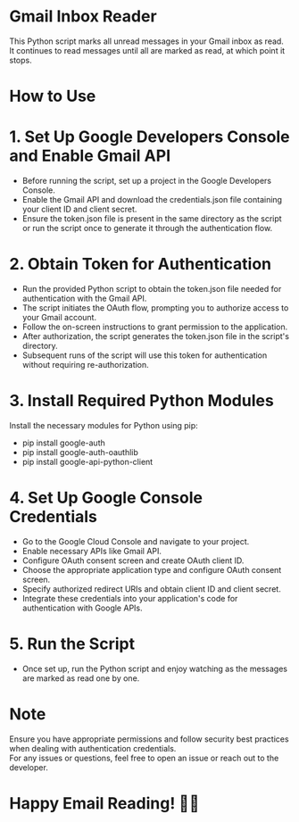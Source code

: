 # Gmail Inbox Reader
This Python script marks all unread messages in your Gmail inbox as read. It continues to read messages until all are marked as read, at which point it stops.

# How to Use
# 1. Set Up Google Developers Console and Enable Gmail API
- Before running the script, set up a project in the Google Developers Console.<br>
- Enable the Gmail API and download the credentials.json file containing your client ID and client secret.<br>
- Ensure the token.json file is present in the same directory as the script or run the script once to generate it through the authentication flow.<br>
# 2. Obtain Token for Authentication
- Run the provided Python script to obtain the token.json file needed for authentication with the Gmail API.<br>
- The script initiates the OAuth flow, prompting you to authorize access to your Gmail account.<br>
- Follow the on-screen instructions to grant permission to the application.<br>
- After authorization, the script generates the token.json file in the script's directory.<br>
- Subsequent runs of the script will use this token for authentication without requiring re-authorization.<br>
# 3. Install Required Python Modules
Install the necessary modules for Python using pip:<br>
- pip install google-auth<br>
- pip install google-auth-oauthlib<br>
- pip install google-api-python-client<br>
# 4. Set Up Google Console Credentials
- Go to the Google Cloud Console and navigate to your project.<br>
- Enable necessary APIs like Gmail API.<br>
- Configure OAuth consent screen and create OAuth client ID.<br>
- Choose the appropriate application type and configure OAuth consent screen.<br>
- Specify authorized redirect URIs and obtain client ID and client secret.<br>
- Integrate these credentials into your application's code for authentication with Google APIs.<br>
# 5. Run the Script
- Once set up, run the Python script and enjoy watching as the messages are marked as read one by one.
# Note
Ensure you have appropriate permissions and follow security best practices when dealing with authentication credentials.<br>
For any issues or questions, feel free to open an issue or reach out to the developer.<br>
# Happy Email Reading! 📧✨
